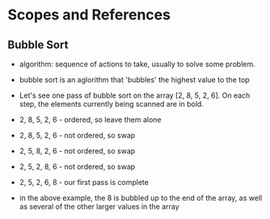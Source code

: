 # Scopes and References

## Bubble Sort
- algorithm: sequence of actions to take, usually to solve some problem.
- bubble sort is an aglorithm that 'bubbles' the highest value to the top
  
- Let's see one pass of bubble sort on the array [2, 8, 5, 2, 6]. On each step, the elements currently being scanned are in bold.

- 2, 8, 5, 2, 6 - ordered, so leave them alone
- 2, 8, 5, 2, 6 - not ordered, so swap
- 2, 5, 8, 2, 6 - not ordered, so swap
- 2, 5, 2, 8, 6 - not ordered, so swap
- 2, 5, 2, 6, 8 - our first pass is complete

- in the above example, the 8 is bubbled up to the end of the array, as well as several of the other larger values in the array

